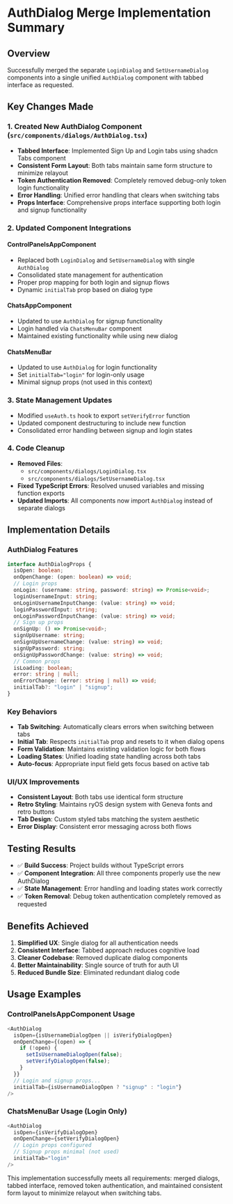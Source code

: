 # AuthDialog Merge Implementation Summary

## Overview
Successfully merged the separate `LoginDialog` and `SetUsernameDialog` components into a single unified `AuthDialog` component with tabbed interface as requested.

## Key Changes Made

### 1. Created New AuthDialog Component (`src/components/dialogs/AuthDialog.tsx`)
- **Tabbed Interface**: Implemented Sign Up and Login tabs using shadcn Tabs component
- **Consistent Form Layout**: Both tabs maintain same form structure to minimize relayout
- **Token Authentication Removed**: Completely removed debug-only token login functionality
- **Error Handling**: Unified error handling that clears when switching tabs
- **Props Interface**: Comprehensive props interface supporting both login and signup functionality

### 2. Updated Component Integrations

#### ControlPanelsAppComponent
- Replaced both `LoginDialog` and `SetUsernameDialog` with single `AuthDialog`
- Consolidated state management for authentication
- Proper prop mapping for both login and signup flows
- Dynamic `initialTab` prop based on dialog type

#### ChatsAppComponent  
- Updated to use `AuthDialog` for signup functionality
- Login handled via `ChatsMenuBar` component
- Maintained existing functionality while using new dialog

#### ChatsMenuBar
- Updated to use `AuthDialog` for login functionality
- Set `initialTab="login"` for login-only usage
- Minimal signup props (not used in this context)

### 3. State Management Updates
- Modified `useAuth.ts` hook to export `setVerifyError` function
- Updated component destructuring to include new function
- Consolidated error handling between signup and login states

### 4. Code Cleanup
- **Removed Files**: 
  - `src/components/dialogs/LoginDialog.tsx`
  - `src/components/dialogs/SetUsernameDialog.tsx`
- **Fixed TypeScript Errors**: Resolved unused variables and missing function exports
- **Updated Imports**: All components now import `AuthDialog` instead of separate dialogs

## Implementation Details

### AuthDialog Features
```typescript
interface AuthDialogProps {
  isOpen: boolean;
  onOpenChange: (open: boolean) => void;
  // Login props
  onLogin: (username: string, password: string) => Promise<void>;
  loginUsernameInput: string;
  onLoginUsernameInputChange: (value: string) => void;
  loginPasswordInput: string;
  onLoginPasswordInputChange: (value: string) => void;
  // Sign up props
  onSignUp: () => Promise<void>;
  signUpUsername: string;
  onSignUpUsernameChange: (value: string) => void;
  signUpPassword: string;
  onSignUpPasswordChange: (value: string) => void;
  // Common props
  isLoading: boolean;
  error: string | null;
  onErrorChange: (error: string | null) => void;
  initialTab?: "login" | "signup";
}
```

### Key Behaviors
- **Tab Switching**: Automatically clears errors when switching between tabs
- **Initial Tab**: Respects `initialTab` prop and resets to it when dialog opens
- **Form Validation**: Maintains existing validation logic for both flows
- **Loading States**: Unified loading state handling across both tabs
- **Auto-focus**: Appropriate input field gets focus based on active tab

### UI/UX Improvements
- **Consistent Layout**: Both tabs use identical form structure
- **Retro Styling**: Maintains ryOS design system with Geneva fonts and retro buttons
- **Tab Design**: Custom styled tabs matching the system aesthetic
- **Error Display**: Consistent error messaging across both flows

## Testing Results
- ✅ **Build Success**: Project builds without TypeScript errors
- ✅ **Component Integration**: All three components properly use the new AuthDialog
- ✅ **State Management**: Error handling and loading states work correctly
- ✅ **Token Removal**: Debug token authentication completely removed as requested

## Benefits Achieved
1. **Simplified UX**: Single dialog for all authentication needs
2. **Consistent Interface**: Tabbed approach reduces cognitive load
3. **Cleaner Codebase**: Removed duplicate dialog components
4. **Better Maintainability**: Single source of truth for auth UI
5. **Reduced Bundle Size**: Eliminated redundant dialog code

## Usage Examples

### ControlPanelsAppComponent Usage
```typescript
<AuthDialog
  isOpen={isUsernameDialogOpen || isVerifyDialogOpen}
  onOpenChange={(open) => {
    if (!open) {
      setIsUsernameDialogOpen(false);
      setVerifyDialogOpen(false);
    }
  }}
  // Login and signup props...
  initialTab={isUsernameDialogOpen ? "signup" : "login"}
/>
```

### ChatsMenuBar Usage (Login Only)
```typescript
<AuthDialog
  isOpen={isVerifyDialogOpen}
  onOpenChange={setVerifyDialogOpen}
  // Login props configured
  // Signup props minimal (not used)
  initialTab="login"
/>
```

This implementation successfully meets all requirements: merged dialogs, tabbed interface, removed token authentication, and maintained consistent form layout to minimize relayout when switching tabs.